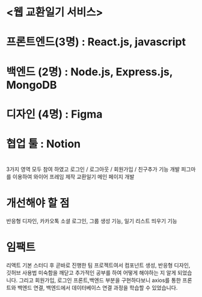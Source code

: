 # <웹 교환일기 서비스>
# 프론트엔드(3명) : React.js, javascript
# 백엔드 (2명) : Node.js, Express.js, MongoDB
# 디자인 (4명) : Figma
# 협업 툴 : Notion
# 
3가지 영역 모두 참여 하였고 로그인 / 로그아웃 / 회원가입 / 친구추가 기능 개발
피그마를 이용하여 와이어 프레임 제작
교환일기 메인 페이지 개발
# 개선해야 할 점
반응형 디자인, 카카오톡 소셜 로그인, 그룹 생성 기능, 일기 리스트 띄우기 기능
# 임팩트
리액트 기본 스터디 후 곧바로 진행한 팀 프로젝트여서 컴포넌트 생성, 반응형 디자인, 깃허브 사용법 미숙함을 깨닫고 추가적인 공부를 하여 어떻게 해야하는 지 알게 되었습니다. 그리고 회원가입, 로그인 프론트,백엔드 부분을 구현하다보니 axios를 통한 프론트와 백엔드 연결, 백엔드에서 데이터베이스 연결 과정을 학습할 수 있었습니다.

